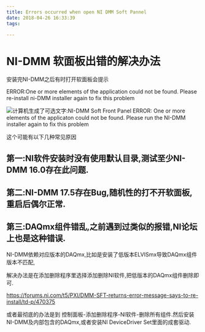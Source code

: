 ```yaml
---
title: Errors occurred when open NI DMM Soft Pannel
date: 2018-04-26 16:33:39
tags:

---
```


# NI-DMM 软面板出错的解决办法

安装完NI-DMM之后有时打开软面板会提示

ERROR:One or more elements of the application could not be found.  Please re-install ni-DMM installer again to fix this problem

![计算机生成了可选文字:NI-DMM Soft Front Panel ERROR: One or more elements of the applicaton could not be found. Please run the NI-DMM installer again to fix this problem ](.\clip_image001.png)

这个可能有以下几种常见原因 

## 第一:NI软件安装时没有使用默认目录,测试至少NI-DMM 16.0存在此问题.

 

## 第二:NI-DMM 17.5存在Bug,随机性的打不开软面板,重启后偶尔正常.

 

## 第三:DAQmx组件错乱,之前遇到过类似的报错,NI论坛上也是这种错误.

NI-DMM依赖对应版本的DAQmx,比如是安装了低版本ELVISmx导致DAQmx组件版本不匹配,

解决办法是在添加删除程序里选择添加删除NI软件,把低版本的DAQmx组件删除即可.

<https://forums.ni.com/t5/PXI/DMM-SFT-returns-error-message-says-to-re-install/td-p/470375>

或者最彻底的办法是到 控制面板-添加删除程序-NI软件-删除所有组件.然后安装NI-DMM及内部包含的DAQmx,或者安装NI DeviceDriver Set里面的成套驱动.
